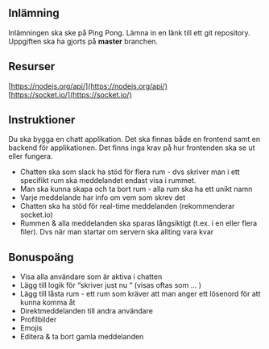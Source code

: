 ## Inlämning

Inlämningen ska ske på Ping Pong. Lämna in en länk till ett git repository. Uppgiften ska ha gjorts på **master** branchen.   

## Resurser
[https://nodejs.org/api/](https://nodejs.org/api/)   
[https://socket.io/](https://socket.io/)

## Instruktioner

Du ska bygga en chatt applikation. Det ska finnas både en frontend samt en backend för applikationen. Det finns inga krav på hur frontenden ska se ut eller fungera.   

* Chatten ska som slack ha stöd för flera rum - dvs skriver man i ett specifikt rum ska meddelandet endast visa i rummet. 
* Man ska kunna skapa och ta bort rum - alla rum ska ha ett unikt namn
* Varje meddelande har info om vem som skrev det
* Chatten ska ha stöd för real-time meddelanden (rekommenderar socket.io)
* Rummen & alla meddelanden ska sparas långsiktigt (t.ex. i en eller flera filer). Dvs när man startar om servern ska allting vara kvar

## Bonuspoäng

* Visa alla användare som är aktiva i chatten
* Lägg till logik för “skriver just nu “ (visas oftas som ... )
* Lägg till låsta rum - ett rum som kräver att man anger ett lösenord för att kunna komma åt
* Direktmeddelanden till andra användare
* Profilbilder
* Emojis
* Editera & ta bort gamla meddelanden
